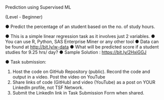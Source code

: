 Prediction using Supervised ML

(Level - Beginner)

● Predict the percentage of an student based on the no. of study hours.

● This is a simple linear regression task as it involves just 2 variables.
● You can use R, Python, SAS Enterprise Miner or any other tool
● Data can be found at http://bit.ly/w-data
● What will be predicted score if a student studies for 9.25 hrs/ day?
● Sample Solution : https://bit.ly/2HxiGGJ

● Task submission:
 1. Host the code on GitHub Repository (public). Record the code and output in a video. Post the video on YouTube
 2. Share links of code (GitHub) and video (YouTube) as a post on YOUR LinkedIn profile, not TSF Network.
 3. Submit the LinkedIn link in Task Submission Form when shared.
